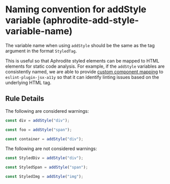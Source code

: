 # Naming convention for addStyle variable (aphrodite-add-style-variable-name)

The variable name when using `addStyle` should be the same as the tag argument in the format `StyledTag`.

This is useful so that Aphrodite styled elements can be mapped to HTML elements for static code analysis. For example, if the `addStyle` variables are consistently named, we are able to provide [custom component mapping](https://github.com/jsx-eslint/eslint-plugin-jsx-a11y#component-mapping) to `eslint-plugin-jsx-a11y` so that it can identify linting issues based on the underlying HTML tag.

## Rule Details

The following are considered warnings:

```ts
const div = addStyle("div");
```

```ts
const foo = addStyle("span");
```

```ts
const container = addStyle("div");
```

The following are not considered warnings:

```ts
const StyledDiv = addStyle("div");
```

```ts
const StyledSpan = addStyle("span");
```

```ts
const StyledImg = addStyle("img");
```
